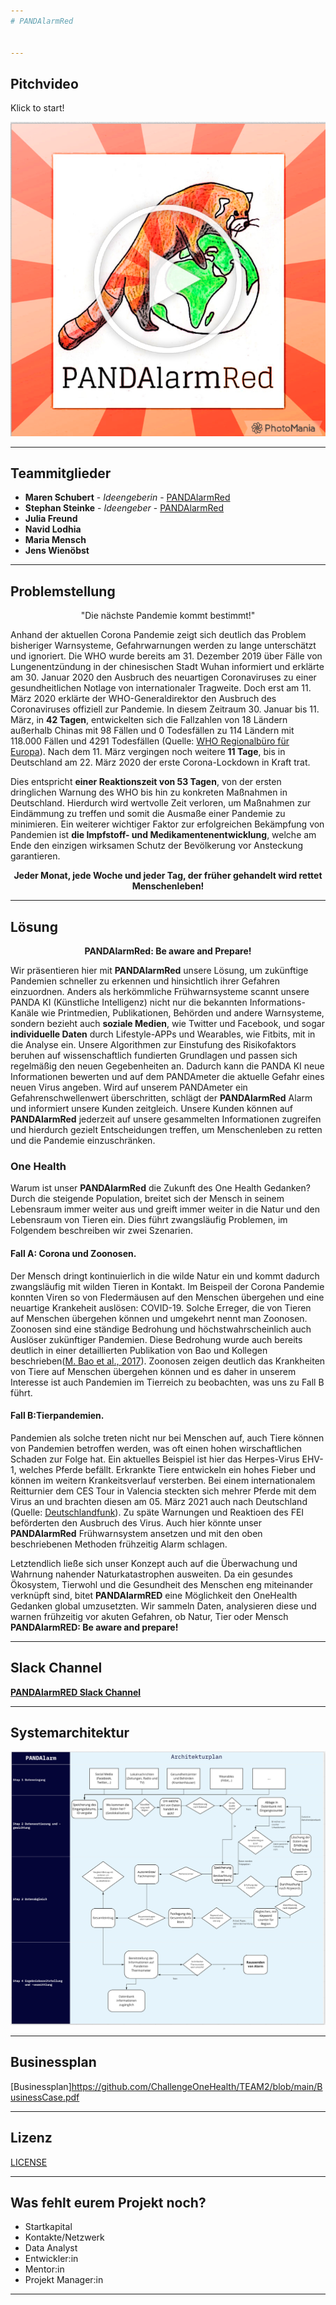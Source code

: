 ```yaml
---
# PANDAlarmRed


---
```

## Pitchvideo
Klick to start!

[![Was ist ein Hackathon](https://github.com/ChallengeOneHealth/TEAM2/blob/main/pandalarmredVideoStart.png)](https://www.youtube.com/watch?v=gOIc-IFxjJM)

---
## Teammitglieder

* **Maren Schubert** - *Ideengeberin* - [PANDAlarmRed](https://github.com/ChallengeOneHealth/TEAM2)
* **Stephan Steinke** - *Ideengeber* - [PANDAlarmRed](https://github.com/ChallengeOneHealth/TEAM2)
* **Julia Freund**
* **Navid Lodhia**
* **Maria Mensch**
* **Jens Wienöbst**

---
## Problemstellung 


<p align="center">"Die nächste Pandemie kommt bestimmt!"

Anhand der aktuellen Corona Pandemie zeigt sich deutlich das Problem bisheriger Warnsysteme, Gefahrwarnungen werden zu lange unterschätzt und ignoriert.
Die WHO wurde bereits am 31. Dezember 2019 über Fälle von Lungenentzündung in der chinesischen Stadt Wuhan informiert und erklärte am 30. Januar 2020 den Ausbruch des neuartigen Coronaviruses zu einer gesundheitlichen Notlage von internationaler Tragweite. Doch erst am 11. März 2020 erklärte der WHO-Generaldirektor den Ausbruch des Coronaviruses offiziell zur Pandemie. In diesem Zeitraum 30. Januar bis 11. März, in **42 Tagen**, entwickelten sich die Fallzahlen von 18 Ländern außerhalb Chinas mit 98 Fällen und 0 Todesfällen zu 114 Ländern mit 118.000 Fällen und 4291 Todesfällen (Quelle: [WHO Regionalbüro für Europa](https://www.euro.who.int/de/health-topics/health-emergencies/coronavirus-covid-19/novel-coronavirus-2019-ncov)). Nach dem 11. März vergingen noch weitere **11 Tage**, bis in Deutschland am 22. März 2020 der erste Corona-Lockdown in Kraft trat.

Dies entspricht **einer Reaktionszeit von 53 Tagen**, von der ersten dringlichen Warnung des WHO bis hin zu konkreten Maßnahmen in Deutschland. Hierdurch wird wertvolle Zeit verloren, um Maßnahmen zur Eindämmung zu treffen und somit die Ausmaße einer Pandemie zu minimieren.
Ein weiterer wichtiger Faktor zur erfolgreichen Bekämpfung von Pandemien ist **die Impfstoff- und Medikamentenentwicklung**, welche am Ende den einzigen wirksamen Schutz der Bevölkerung vor Ansteckung garantieren. 


**<p align="center"> Jeder Monat, jede Woche und jeder Tag, der früher gehandelt wird rettet Menschenleben!</p>**


---
## Lösung 

**<p align="center"> PANDAlarmRed: Be aware and Prepare!</p>**

Wir präsentieren hier mit **PANDAlarmRed** unsere Lösung, um zukünftige Pandemien schneller zu erkennen und hinsichtlich ihrer Gefahren einzuordnen.
Anders als herkömmliche Frühwarnsysteme scannt unsere PANDA KI (Künstliche Intelligenz) nicht nur die bekannten Informations-Kanäle wie Printmedien, Publikationen, Behörden und andere Warnsysteme, sondern bezieht auch **soziale Medien**, wie Twitter und Facebook, und sogar **individuelle Daten** durch Lifestyle-APPs und Wearables, wie Fitbits, mit in die Analyse ein.
Unsere Algorithmen zur Einstufung des Risikofaktors beruhen auf wissenschaftlich fundierten Grundlagen und passen sich regelmäßig den neuen Gegebenheiten an. Dadurch kann die PANDA KI neue Informationen bewerten und auf dem PANDAmeter die aktuelle Gefahr eines neuen Virus angeben. Wird auf unserem PANDAmeter ein Gefahrenschwellenwert überschritten, schlägt der **PANDAlarmRed** Alarm und informiert unsere Kunden zeitgleich. Unsere Kunden können auf **PANDAlarmRed** jederzeit auf unsere gesammelten Informationen zugreifen und hierdurch gezielt Entscheidungen treffen, um Menschenleben zu retten und die Pandemie einzuschränken.

### One Health

Warum ist unser **PANDAlarmRed** die Zukunft des One Health Gedanken? Durch die steigende Population, breitet sich der Mensch in seinem Lebensraum immer weiter aus und greift immer weiter in die Natur und den Lebensraum von Tieren ein. Dies führt zwangsläufig Problemen, im Folgendem beschreiben wir zwei Szenarien.

#### Fall A: Corona und Zoonosen. 

Der Mensch dringt kontinuierlich in die wilde Natur ein und kommt dadurch zwangsläufig mit wilden Tieren in Kontakt. Im Beispeil der Corona Pandemie konnten Viren so von Fledermäusen auf den Menschen übergehen und eine neuartige Krankeheit auslösen: COVID-19. Solche Erreger, die von Tieren auf Menschen übergehen können und umgekehrt nennt man Zoonosen. Zoonosen sind eine ständige Bedrohung und höchstwahrscheinlich auch Auslöser zukünftiger Pandemien. Diese Bedrohung wurde auch bereits deutlich in einer detaillierten Publikation von Bao und Kollegen beschrieben([M. Bao et al., 2017](https://www.nature.com/articles/srep43699)). Zoonosen zeigen deutlich das Krankheiten von Tiere auf Menschen übergehen können und es daher in unserem Interesse ist auch Pandemien im Tierreich zu beobachten, was uns zu Fall B führt.

#### Fall B:Tierpandemien. 

Pandemien als solche treten nicht nur bei Menschen auf, auch Tiere können von Pandemien betroffen werden, was oft einen hohen wirschaftlichen Schaden zur Folge hat.
Ein aktuelles Beispiel ist hier das Herpes-Virus EHV-1, welches Pferde befällt. Erkrankte Tiere entwickeln ein hohes Fieber und können im weitern Krankeitsverlauf versterben. Bei einem internationalem Reitturnier dem CES Tour in Valencia steckten sich mehrer Pferde mit dem Virus an und brachten diesen am 05. März 2021 auch nach Deutschland (Quelle: [Deutschlandfunk](https://www.deutschlandfunk.de/aggressives-herpes-virus-reitsport-stellt-betrieb.890.de.html?dram:article_id=493622)).
Zu späte Warnungen und Reaktioen des FEI beförderten den Ausbruch des Virus. 
Auch hier könnte unser  **PANDAlarmRed** Frühwarnsystem ansetzen und mit den oben beschriebenen Methoden frühzeitig Alarm schlagen.

Letztendlich ließe sich unser Konzept auch auf die Überwachung und Wahrnung nahender Naturkatastrophen ausweiten. Da ein gesundes Ökosystem, Tierwohl und die Gesundheit des Menschen eng miteinander verknüpft sind, bitet **PANDAlarmRED** eine Möglichkeit den OneHealth Gedanken global umzusetzten. Wir sammeln Daten, analysieren diese und warnen frühzeitig vor akuten Gefahren, ob Natur, Tier oder Mensch **PANDAlarmRED: Be aware and prepare!** 

---
## Slack Channel

[**PANDAlarmRED Slack Channel**](https://app.slack.com/client/T01PDPEN4PL/C01QUGLKE3X/details/info)

---
## Systemarchitektur

![Systemarchitektur](https://github.com/ChallengeOneHealth/TEAM2/blob/main/pandalarm-system.png)

---
## Businessplan


[Businessplan]https://github.com/ChallengeOneHealth/TEAM2/blob/main/BusinessCase.pdf


---
## Lizenz

[LICENSE](https://github.com/ChallengeOneHealth/TEAM2/blob/main/LICENSE)

---
## Was fehlt eurem Projekt noch?
* Startkapital
* Kontakte/Netzwerk
* Data Analyst
* Entwickler:in
* Mentor:in
* Projekt Manager:in

---
